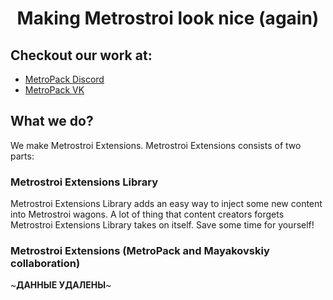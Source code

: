 <h1 align="center">
Making Metrostroi look nice (again)
</h1>

## Checkout our work at:
* [MetroPack Discord](https://discord.gg/UybbMjmB)
* [MetroPack VK](https://vk.com/metropack)

## What we do?
We make Metrostroi Extensions. Metrostroi Extensions consists of two parts:

### Metrostroi Extensions Library
Metrostroi Extensions Library adds an easy way to inject some new content into Metrostroi wagons.
A lot of thing that content creators forgets Metrostroi Extensions Library takes on itself. Save some time for yourself!

### Metrostroi Extensions (MetroPack and Mayakovskiy collaboration)
~**ДАННЫЕ УДАЛЕНЫ**~
